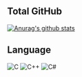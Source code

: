 Total GitHub
-------------
[![Anurag's github stats](https://github-readme-stats.vercel.app/api?username=Eilison98)](https://github.com/anuraghazra/github-readme-stats)

Language
-------------
![C](https://img.shields.io/badge/c-%2300599C.svg?style=for-the-badge&logo=c&logoColor=white)	![C++](https://img.shields.io/badge/c++-%2300599C.svg?style=for-the-badge&logo=c%2B%2B&logoColor=white) ![C#](https://img.shields.io/badge/c%23-%23239120.svg?style=for-the-badge&logo=c-sharp&logoColor=white)
